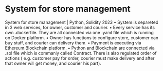 # System for store management
System for store management | Python, Solidity 2023
• System is separeted in 3 web services, for owner, customer and courier.
• Every service has its own .dockerfile. They are all connected via one .yaml file which is running on Docker platform.
• Owner has functions to configure store, customer can buy stuff, and courier can delivery them.
• Payment is executing via Ethereum Blockchain platform.
• Python and Blockchain are connected via .sol file which is commanly called Contract. There is also regulated order of
actions ( e.g. customer pay for order, courier must make delivery and after that owner will get money, and courier his
part).
